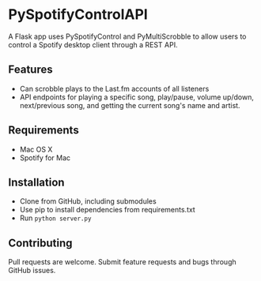 PySpotifyControlAPI
================

A Flask app uses PySpotifyControl and PyMultiScrobble to allow users to control a Spotify desktop client through a REST API.

## Features
* Can scrobble plays to the Last.fm accounts of all listeners
* API endpoints for playing a specific song, play/pause, volume up/down, next/previous song, and getting the current song's name and artist.

## Requirements
* Mac OS X
* Spotify for Mac

## Installation
* Clone from GitHub, including submodules
* Use pip to install dependencies from requirements.txt
* Run `python server.py`

## Contributing
Pull requests are welcome. Submit feature requests and bugs through GitHub issues.
